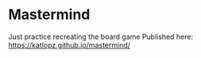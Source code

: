 # Mastermind

Just practice recreating the board game 
Published here: https://katlopz.github.io/mastermind/
